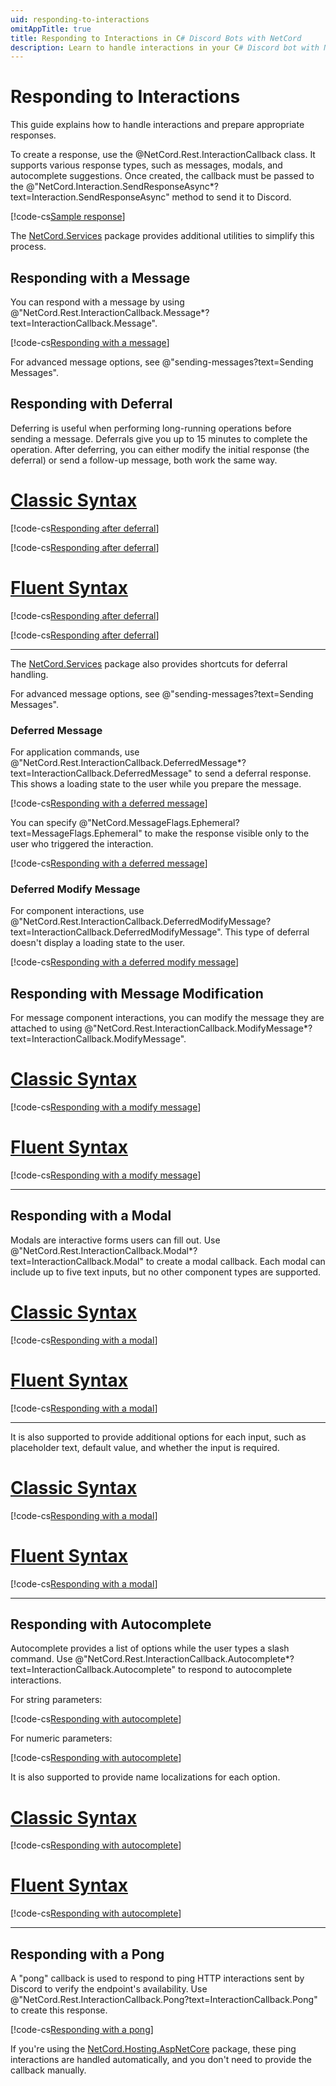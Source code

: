 ```yaml
---
uid: responding-to-interactions
omitAppTitle: true
title: Responding to Interactions in C# Discord Bots with NetCord
description: Learn to handle interactions in your C# Discord bot with NetCord. Explore response types like messages, modals, and deferrals for building bots with .NET.
---
```


# Responding to Interactions

This guide explains how to handle interactions and prepare appropriate responses.

To create a response, use the @NetCord.Rest.InteractionCallback class. It supports various response types, such as messages, modals, and autocomplete suggestions. Once created, the callback must be passed to the @"NetCord.Interaction.SendResponseAsync*?text=Interaction.SendResponseAsync" method to send it to Discord.

[!code-cs[Sample response](RespondingToInteractions/Program.cs#L11)]

The [NetCord.Services](https://www.nuget.org/packages/NetCord.Services) package provides additional utilities to simplify this process.

## Responding with a Message

You can respond with a message by using @"NetCord.Rest.InteractionCallback.Message*?text=InteractionCallback.Message".

[!code-cs[Responding with a message](RespondingToInteractions/Program.cs#L18)]

For advanced message options, see @"sending-messages?text=Sending Messages".

## Responding with Deferral

Deferring is useful when performing long-running operations before sending a message. Deferrals give you up to 15 minutes to complete the operation. After deferring, you can either modify the initial response (the deferral) or send a follow-up message, both work the same way.

# [Classic Syntax](#tab/classic-syntax)

[!code-cs[Responding after deferral](RespondingToInteractions/Program.cs#L99)]

[!code-cs[Responding after deferral](RespondingToInteractions/Program.cs#L103)]

# [Fluent Syntax](#tab/fluent-syntax)

[!code-cs[Responding after deferral](RespondingToInteractions/Program.cs#L101)]

[!code-cs[Responding after deferral](RespondingToInteractions/Program.cs#L103)]

***

The [NetCord.Services](https://www.nuget.org/packages/NetCord.Services) package also provides shortcuts for deferral handling.

For advanced message options, see @"sending-messages?text=Sending Messages".

### Deferred Message

For application commands, use @"NetCord.Rest.InteractionCallback.DeferredMessage*?text=InteractionCallback.DeferredMessage" to send a deferral response. This shows a loading state to the user while you prepare the message.

[!code-cs[Responding with a deferred message](RespondingToInteractions/Program.cs#L20)]

You can specify @"NetCord.MessageFlags.Ephemeral?text=MessageFlags.Ephemeral" to make the response visible only to the user who triggered the interaction.

[!code-cs[Responding with a deferred message](RespondingToInteractions/Program.cs#L22)]

### Deferred Modify Message

For component interactions, use @"NetCord.Rest.InteractionCallback.DeferredModifyMessage?text=InteractionCallback.DeferredModifyMessage". This type of deferral doesn't display a loading state to the user.

[!code-cs[Responding with a deferred modify message](RespondingToInteractions/Program.cs#L24)]

## Responding with Message Modification

For message component interactions, you can modify the message they are attached to using @"NetCord.Rest.InteractionCallback.ModifyMessage*?text=InteractionCallback.ModifyMessage".

# [Classic Syntax](#tab/classic-syntax)

[!code-cs[Responding with a modify message](RespondingToInteractions/Program.cs#L26)]

# [Fluent Syntax](#tab/fluent-syntax)

[!code-cs[Responding with a modify message](RespondingToInteractions/Program.cs#L28)]

***

## Responding with a Modal

Modals are interactive forms users can fill out. Use @"NetCord.Rest.InteractionCallback.Modal*?text=InteractionCallback.Modal" to create a modal callback. Each modal can include up to five text inputs, but no other component types are supported.

# [Classic Syntax](#tab/classic-syntax)

[!code-cs[Responding with a modal](RespondingToInteractions/Program.cs#L30-L34)]

# [Fluent Syntax](#tab/fluent-syntax)

[!code-cs[Responding with a modal](RespondingToInteractions/Program.cs#L36-L39)]

***

It is also supported to provide additional options for each input, such as placeholder text, default value, and whether the input is required.

# [Classic Syntax](#tab/classic-syntax)

[!code-cs[Responding with a modal](RespondingToInteractions/Program.cs#L41-L55)]

# [Fluent Syntax](#tab/fluent-syntax)

[!code-cs[Responding with a modal](RespondingToInteractions/Program.cs#L57-L66)]

***

## Responding with Autocomplete

Autocomplete provides a list of options while the user types a slash command. Use @"NetCord.Rest.InteractionCallback.Autocomplete*?text=InteractionCallback.Autocomplete" to respond to autocomplete interactions.

For string parameters:

[!code-cs[Responding with autocomplete](RespondingToInteractions/Program.cs#L68)]

For numeric parameters:

[!code-cs[Responding with autocomplete](RespondingToInteractions/Program.cs#L70)]

It is also supported to provide name localizations for each option.

# [Classic Syntax](#tab/classic-syntax)

[!code-cs[Responding with autocomplete](RespondingToInteractions/Program.cs#L72-L82)]

# [Fluent Syntax](#tab/fluent-syntax)

[!code-cs[Responding with autocomplete](RespondingToInteractions/Program.cs#L84-L90)]

***

## Responding with a Pong

A "pong" callback is used to respond to ping HTTP interactions sent by Discord to verify the endpoint's availability. Use @"NetCord.Rest.InteractionCallback.Pong?text=InteractionCallback.Pong" to create this response.

[!code-cs[Responding with a pong](RespondingToInteractions/Program.cs#L92)]

If you're using the [NetCord.Hosting.AspNetCore](https://www.nuget.org/packages/NetCord.Hosting.AspNetCore) package, these ping interactions are handled automatically, and you don't need to provide the callback manually.
